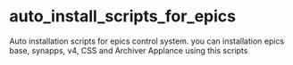 # auto_install_scripts_for_epics
Auto installation scripts for epics control system.
you can installation epics base, synapps, v4, CSS and Archiver Applance using this scripts

